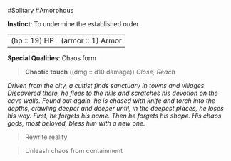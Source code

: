 #Solitary #Amorphous

**Instinct**: To undermine the established order

|       |         |
| ----- | ------- |
| (hp :: 19) HP | (armor :: 1) Armor |

**Special Qualities**: Chaos form

> **Chaotic touch** ((dmg :: d10 damage))
> *Close, Reach*

*Driven from the city, a cultist finds sanctuary in towns and villages. Discovered there, he flees to the hills and scratches his devotion on the cave walls. Found out again, he is chased with knife and torch into the depths, crawling deeper and deeper until, in the deepest places, he loses his way. First, he forgets his name. Then he forgets his shape. His chaos gods, most beloved, bless him with a new one.*

>Rewrite reality

>Unleash chaos from containment